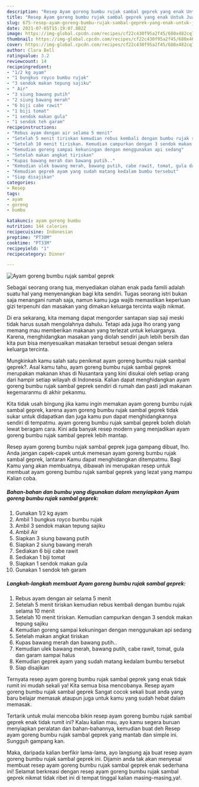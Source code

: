 ```yaml
---
description: "Resep Ayam goreng bumbu rujak sambal geprek yang enak Untuk Jualan"
title: "Resep Ayam goreng bumbu rujak sambal geprek yang enak Untuk Jualan"
slug: 675-resep-ayam-goreng-bumbu-rujak-sambal-geprek-yang-enak-untuk-jualan
date: 2021-07-05T15:19:07.802Z
image: https://img-global.cpcdn.com/recipes/cf22c430f95a2f45/680x482cq70/ayam-goreng-bumbu-rujak-sambal-geprek-foto-resep-utama.jpg
thumbnail: https://img-global.cpcdn.com/recipes/cf22c430f95a2f45/680x482cq70/ayam-goreng-bumbu-rujak-sambal-geprek-foto-resep-utama.jpg
cover: https://img-global.cpcdn.com/recipes/cf22c430f95a2f45/680x482cq70/ayam-goreng-bumbu-rujak-sambal-geprek-foto-resep-utama.jpg
author: Clara Bell
ratingvalue: 3.2
reviewcount: 14
recipeingredient:
- "1/2 kg ayam"
- "1 bungkus royco bumbu rujak"
- "3 sendok makan tepung sajiku"
- " Air"
- "3 siung bawang putih"
- "2 siung bawang merah"
- "6 biji cabe rawit"
- "1 biji tomat"
- "1 sendok makan gula"
- "1 sendok teh garam"
recipeinstructions:
- "Rebus ayam dengan air selama 5 menit"
- "Setelah 5 menit tiriskan kemudian rebus kembali dengan bumbu rujak selama 10 menit"
- "Setelah 10 menit tiriskan. Kemudian campurkan dengan 3 sendok makan tepung sajiku"
- "Kemudian goreng sampai kekuningan dengan menggunakan api sedang"
- "Setelah makan angkat tiriskan"
- "Kupas bawang merah dan bawang putih.."
- "Kemudian ulek bawang merah, bawang putih, cabe rawit, tomat, gula dan garam sampai halus"
- "Kemudian geprek ayam yang sudah matang kedalam bumbu tersebut"
- "Siap disajikan"
categories:
- Resep
tags:
- ayam
- goreng
- bumbu

katakunci: ayam goreng bumbu 
nutrition: 144 calories
recipecuisine: Indonesian
preptime: "PT30M"
cooktime: "PT33M"
recipeyield: "1"
recipecategory: Dinner

---
```



![Ayam goreng bumbu rujak sambal geprek](https://img-global.cpcdn.com/recipes/cf22c430f95a2f45/680x482cq70/ayam-goreng-bumbu-rujak-sambal-geprek-foto-resep-utama.jpg)

Sebagai seorang orang tua, menyediakan olahan enak pada famili adalah suatu hal yang menyenangkan bagi kita sendiri. Tugas seorang istri bukan saja menangani rumah saja, namun kamu juga wajib memastikan keperluan gizi terpenuhi dan masakan yang dimakan keluarga tercinta wajib nikmat.

Di era  sekarang, kita memang dapat mengorder santapan siap saji meski tidak harus susah mengolahnya dahulu. Tetapi ada juga lho orang yang memang mau memberikan makanan yang terlezat untuk keluarganya. Karena, menghidangkan masakan yang diolah sendiri jauh lebih bersih dan kita pun bisa menyesuaikan masakan tersebut sesuai dengan selera keluarga tercinta. 



Mungkinkah kamu salah satu penikmat ayam goreng bumbu rujak sambal geprek?. Asal kamu tahu, ayam goreng bumbu rujak sambal geprek merupakan makanan khas di Nusantara yang kini disukai oleh setiap orang dari hampir setiap wilayah di Indonesia. Kalian dapat menghidangkan ayam goreng bumbu rujak sambal geprek sendiri di rumah dan pasti jadi makanan kegemaranmu di akhir pekanmu.

Kita tidak usah bingung jika kamu ingin memakan ayam goreng bumbu rujak sambal geprek, karena ayam goreng bumbu rujak sambal geprek tidak sukar untuk didapatkan dan juga kamu pun dapat menghidangkannya sendiri di tempatmu. ayam goreng bumbu rujak sambal geprek boleh diolah lewat beragam cara. Kini ada banyak resep modern yang menjadikan ayam goreng bumbu rujak sambal geprek lebih mantap.

Resep ayam goreng bumbu rujak sambal geprek juga gampang dibuat, lho. Anda jangan capek-capek untuk memesan ayam goreng bumbu rujak sambal geprek, lantaran Kamu dapat menghidangkan ditempatmu. Bagi Kamu yang akan membuatnya, dibawah ini merupakan resep untuk membuat ayam goreng bumbu rujak sambal geprek yang lezat yang mampu Kalian coba.

<!--inarticleads1-->

##### Bahan-bahan dan bumbu yang digunakan dalam menyiapkan Ayam goreng bumbu rujak sambal geprek:

1. Gunakan 1/2 kg ayam
1. Ambil 1 bungkus royco bumbu rujak
1. Ambil 3 sendok makan tepung sajiku
1. Ambil  Air
1. Siapkan 3 siung bawang putih
1. Siapkan 2 siung bawang merah
1. Sediakan 6 biji cabe rawit
1. Sediakan 1 biji tomat
1. Siapkan 1 sendok makan gula
1. Gunakan 1 sendok teh garam




<!--inarticleads2-->

##### Langkah-langkah membuat Ayam goreng bumbu rujak sambal geprek:

1. Rebus ayam dengan air selama 5 menit
1. Setelah 5 menit tiriskan kemudian rebus kembali dengan bumbu rujak selama 10 menit
1. Setelah 10 menit tiriskan. Kemudian campurkan dengan 3 sendok makan tepung sajiku
1. Kemudian goreng sampai kekuningan dengan menggunakan api sedang
1. Setelah makan angkat tiriskan
1. Kupas bawang merah dan bawang putih..
1. Kemudian ulek bawang merah, bawang putih, cabe rawit, tomat, gula dan garam sampai halus
1. Kemudian geprek ayam yang sudah matang kedalam bumbu tersebut
1. Siap disajikan




Ternyata resep ayam goreng bumbu rujak sambal geprek yang enak tidak rumit ini mudah sekali ya! Kita semua bisa mencobanya. Resep ayam goreng bumbu rujak sambal geprek Sangat cocok sekali buat anda yang baru belajar memasak ataupun juga untuk kamu yang sudah hebat dalam memasak.

Tertarik untuk mulai mencoba bikin resep ayam goreng bumbu rujak sambal geprek enak tidak rumit ini? Kalau kalian mau, ayo kamu segera buruan menyiapkan peralatan dan bahan-bahannya, kemudian buat deh Resep ayam goreng bumbu rujak sambal geprek yang mantab dan simple ini. Sungguh gampang kan. 

Maka, daripada kalian berfikir lama-lama, ayo langsung aja buat resep ayam goreng bumbu rujak sambal geprek ini. Dijamin anda tak akan menyesal membuat resep ayam goreng bumbu rujak sambal geprek enak sederhana ini! Selamat berkreasi dengan resep ayam goreng bumbu rujak sambal geprek nikmat tidak ribet ini di tempat tinggal kalian masing-masing,ya!.

